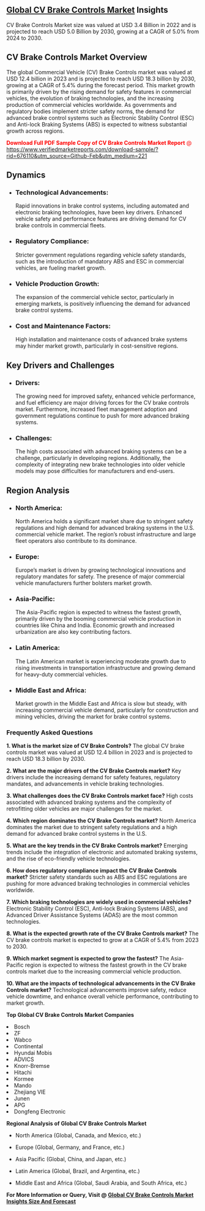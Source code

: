 <h2><a href="https://www.verifiedmarketreports.com/download-sample/?rid=676110&amp;utm_source=Github&amp;utm_medium=221" target="_blank">Global CV Brake Controls Market</a> Insights</h2><p>CV Brake Controls Market size was valued at USD 3.4 Billion in 2022 and is projected to reach USD 5.0 Billion by 2030, growing at a CAGR of 5.0% from 2024 to 2030.</p><p> <h2>CV Brake Controls Market Overview</h2> <p>The global Commercial Vehicle (CV) Brake Controls market was valued at USD 12.4 billion in 2023 and is projected to reach USD 18.3 billion by 2030, growing at a CAGR of 5.4% during the forecast period. This market growth is primarily driven by the rising demand for safety features in commercial vehicles, the evolution of braking technologies, and the increasing production of commercial vehicles worldwide. As governments and regulatory bodies implement stricter safety norms, the demand for advanced brake control systems such as Electronic Stability Control (ESC) and Anti-lock Braking Systems (ABS) is expected to witness substantial growth across regions.</p> <p><p><span class=""><span style="color: #ff0000;"><strong>Download Full PDF Sample Copy of CV Brake Controls Market Report</strong> @ </span><a href="https://www.verifiedmarketreports.com/download-sample/?rid=676110&amp;utm_source=Github-Feb&amp;utm_medium=221" target="_blank">https://www.verifiedmarketreports.com/download-sample/?rid=676110&amp;utm_source=Github-Feb&amp;utm_medium=221</a></span></p></p> <h2>Dynamics</h2> <ul> <li><h3>Technological Advancements:</h3> Rapid innovations in brake control systems, including automated and electronic braking technologies, have been key drivers. Enhanced vehicle safety and performance features are driving demand for CV brake controls in commercial fleets.</li> <li><h3>Regulatory Compliance:</h3> Stricter government regulations regarding vehicle safety standards, such as the introduction of mandatory ABS and ESC in commercial vehicles, are fueling market growth.</li> <li><h3>Vehicle Production Growth:</h3> The expansion of the commercial vehicle sector, particularly in emerging markets, is positively influencing the demand for advanced brake control systems.</li> <li><h3>Cost and Maintenance Factors:</h3> High installation and maintenance costs of advanced brake systems may hinder market growth, particularly in cost-sensitive regions.</li> </ul> <h2>Key Drivers and Challenges</h2> <ul> <li><h3>Drivers:</h3> The growing need for improved safety, enhanced vehicle performance, and fuel efficiency are major driving forces for the CV brake controls market. Furthermore, increased fleet management adoption and government regulations continue to push for more advanced braking systems.</li> <li><h3>Challenges:</h3> The high costs associated with advanced braking systems can be a challenge, particularly in developing regions. Additionally, the complexity of integrating new brake technologies into older vehicle models may pose difficulties for manufacturers and end-users.</li> </ul> <h2>Region Analysis</h2> <ul> <li><h3>North America:</h3> North America holds a significant market share due to stringent safety regulations and high demand for advanced braking systems in the U.S. commercial vehicle market. The region’s robust infrastructure and large fleet operators also contribute to its dominance.</li> <li><h3>Europe:</h3> Europe’s market is driven by growing technological innovations and regulatory mandates for safety. The presence of major commercial vehicle manufacturers further bolsters market growth.</li> <li><h3>Asia-Pacific:</h3> The Asia-Pacific region is expected to witness the fastest growth, primarily driven by the booming commercial vehicle production in countries like China and India. Economic growth and increased urbanization are also key contributing factors.</li> <li><h3>Latin America:</h3> The Latin American market is experiencing moderate growth due to rising investments in transportation infrastructure and growing demand for heavy-duty commercial vehicles.</li> <li><h3>Middle East and Africa:</h3> Market growth in the Middle East and Africa is slow but steady, with increasing commercial vehicle demand, particularly for construction and mining vehicles, driving the market for brake control systems.</li> </ul> <h3>Frequently Asked Questions</h3> <p><strong>1. What is the market size of CV Brake Controls?</strong> The global CV brake controls market was valued at USD 12.4 billion in 2023 and is projected to reach USD 18.3 billion by 2030.</p> <p><strong>2. What are the major drivers of the CV Brake Controls market?</strong> Key drivers include the increasing demand for safety features, regulatory mandates, and advancements in vehicle braking technologies.</p> <p><strong>3. What challenges does the CV Brake Controls market face?</strong> High costs associated with advanced braking systems and the complexity of retrofitting older vehicles are major challenges for the market.</p> <p><strong>4. Which region dominates the CV Brake Controls market?</strong> North America dominates the market due to stringent safety regulations and a high demand for advanced brake control systems in the U.S.</p> <p><strong>5. What are the key trends in the CV Brake Controls market?</strong> Emerging trends include the integration of electronic and automated braking systems, and the rise of eco-friendly vehicle technologies.</p> <p><strong>6. How does regulatory compliance impact the CV Brake Controls market?</strong> Stricter safety standards such as ABS and ESC regulations are pushing for more advanced braking technologies in commercial vehicles worldwide.</p> <p><strong>7. Which braking technologies are widely used in commercial vehicles?</strong> Electronic Stability Control (ESC), Anti-lock Braking Systems (ABS), and Advanced Driver Assistance Systems (ADAS) are the most common technologies.</p> <p><strong>8. What is the expected growth rate of the CV Brake Controls market?</strong> The CV brake controls market is expected to grow at a CAGR of 5.4% from 2023 to 2030.</p> <p><strong>9. Which market segment is expected to grow the fastest?</strong> The Asia-Pacific region is expected to witness the fastest growth in the CV brake controls market due to the increasing commercial vehicle production.</p> <p><strong>10. What are the impacts of technological advancements in the CV Brake Controls market?</strong> Technological advancements improve safety, reduce vehicle downtime, and enhance overall vehicle performance, contributing to market growth.</p> </p><p><strong>Top Global CV Brake Controls Market Companies</strong></p><div data-test-id=""><p><li>Bosch</li><li> ZF</li><li> Wabco</li><li> Continental</li><li> Hyundai Mobis</li><li> ADVICS</li><li> Knorr-Bremse</li><li> Hitachi</li><li> Kormee</li><li> Mando</li><li> Zhejiang VIE</li><li> Junen</li><li> APG</li><li> Dongfeng Electronic</li></p><div><strong>Regional Analysis of&nbsp;Global CV Brake Controls Market</strong></div><ul><li dir="ltr"><p dir="ltr">North America&nbsp;(Global, Canada, and Mexico, etc.)</p></li><li dir="ltr"><p dir="ltr">Europe (Global, Germany, and France, etc.)</p></li><li dir="ltr"><p dir="ltr">Asia Pacific&nbsp;(Global, China, and Japan, etc.)</p></li><li dir="ltr"><p dir="ltr">Latin America&nbsp;(Global, Brazil, and Argentina, etc.)</p></li><li dir="ltr">Middle East and Africa&nbsp;(Global, Saudi Arabia, and South Africa, etc.)</li></ul><p><strong>For More Information or Query, Visit @&nbsp;</strong><strong><a href="https://www.verifiedmarketreports.com/product/cv-brake-controls-market/?utm_source=Github&amp;utm_medium=221" target="_blank">Global CV Brake Controls Market Insights Size And Forecast</a></strong></p></div>
